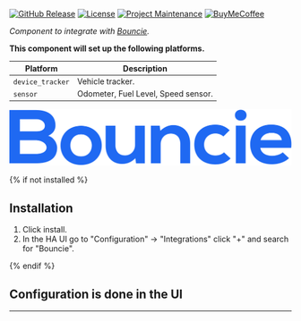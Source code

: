 [![GitHub Release][releases-shield]][releases]
[![License][license-shield]][license]
[![Project Maintenance][user_profile-shield]][user_profile]
[![BuyMeCoffee][buymecoffeebadge]][buymecoffee]

_Component to integrate with [Bouncie][bouncie]._

**This component will set up the following platforms.**

Platform | Description
-- | --
`device_tracker` | Vehicle tracker.
`sensor` | Odometer, Fuel Level, Speed sensor.

![bouncie][bouncieimg]

{% if not installed %}
## Installation

1. Click install.
1. In the HA UI go to "Configuration" -> "Integrations" click "+" and search for "Bouncie".

{% endif %}


## Configuration is done in the UI

<!---->

***

[bouncie]: https://github.com/niro1987/ha-bouncie
[bouncieimg]: logo.png
[user_profile]: https://github.com/niro1987
[user_profile-shield]: https://img.shields.io/badge/maintainer-Niels%20Perfors%20%40niro1987-blue.svg?style=for-the-badge
[buymecoffee]: https://www.buymeacoffee.com/niro1987
[buymecoffeebadge]: https://img.shields.io/badge/buy%20me%20a%20coffee-donate-yellow.svg?style=for-the-badge
[license]: https://github.com/niro1987/ha-bouncie/blob/main/LICENSE
[license-shield]: https://img.shields.io/github/license/niro1987/ha-bouncie.svg?style=for-the-badge
[releases]: https://github.com/niro1987/ha-bouncie/releases
[releases-shield]: https://img.shields.io/github/release/niro1987/ha-bouncie.svg?style=for-the-badge
